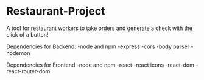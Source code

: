 # Restaurant-Project
A tool for restaurant workers to take orders and generate a check with the click of a button! 

Dependencies for Backend:
-node and npm
-express
-cors
-body parser
-nodemon

Dependencies for Frontend
-node and npm
-react
-react icons
-react-dom
-react-router-dom



